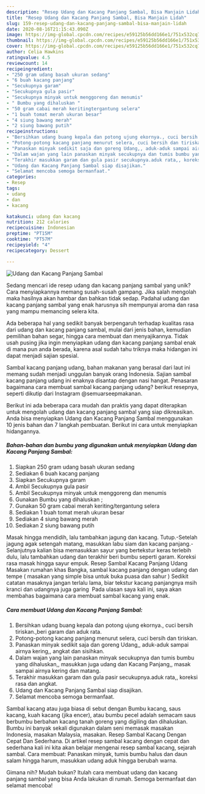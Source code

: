 ```yaml
---
description: "Resep Udang dan Kacang Panjang Sambal, Bisa Manjain Lidah"
title: "Resep Udang dan Kacang Panjang Sambal, Bisa Manjain Lidah"
slug: 159-resep-udang-dan-kacang-panjang-sambal-bisa-manjain-lidah
date: 2020-08-16T21:15:43.090Z
image: https://img-global.cpcdn.com/recipes/e59125b56dd166e1/751x532cq70/udang-dan-kacang-panjang-sambal-foto-resep-utama.jpg
thumbnail: https://img-global.cpcdn.com/recipes/e59125b56dd166e1/751x532cq70/udang-dan-kacang-panjang-sambal-foto-resep-utama.jpg
cover: https://img-global.cpcdn.com/recipes/e59125b56dd166e1/751x532cq70/udang-dan-kacang-panjang-sambal-foto-resep-utama.jpg
author: Celia Hawkins
ratingvalue: 4.5
reviewcount: 14
recipeingredient:
- "250 gram udang basah ukuran sedang"
- "6 buah kacang panjang"
- "Secukupnya garam"
- "Secukupnya gula pasir"
- "Secukupnya minyak untuk menggoreng dan menumis"
- " Bumbu yang dihaluskan "
- "50 gram cabai merah keritingtergantung selera"
- "1 buah tomat merah ukuran besar"
- "4 siung bawang merah"
- "2 siung bawang putih"
recipeinstructions:
- "Bersihkan udang buang kepala dan potong ujung ekornya., cuci bersih tiriskan.,beri garam dan aduk rata."
- "Potong-potong kacang panjang menurut selera, cuci bersih dan tiriskan."
- "Panaskan minyak sedikit saja dan goreng Udang,, aduk-aduk sampai airnya kering,, angkat dan sisihkan."
- "Dalam wajan yang lain panaskan minyak secukupnya dan tumis bumbu yang dihaluskan,, masukkan juga udang dan Kacang Panjang,, masak sampai airnya kering dan matang."
- "Terakhir masukkan garam dan gula pasir secukupnya.aduk rata,, koreksi rasa dan angkat."
- "Udang dan Kacang Panjang Sambal siap disajikan."
- "Selamat mencoba semoga bermanfaat."
categories:
- Resep
tags:
- udang
- dan
- kacang

katakunci: udang dan kacang 
nutrition: 212 calories
recipecuisine: Indonesian
preptime: "PT15M"
cooktime: "PT57M"
recipeyield: "4"
recipecategory: Dessert

---
```



![Udang dan Kacang Panjang Sambal](https://img-global.cpcdn.com/recipes/e59125b56dd166e1/751x532cq70/udang-dan-kacang-panjang-sambal-foto-resep-utama.jpg)

Sedang mencari ide resep udang dan kacang panjang sambal yang unik? Cara menyiapkannya memang susah-susah gampang. Jika salah mengolah maka hasilnya akan hambar dan bahkan tidak sedap. Padahal udang dan kacang panjang sambal yang enak harusnya sih mempunyai aroma dan rasa yang mampu memancing selera kita.

Ada beberapa hal yang sedikit banyak berpengaruh terhadap kualitas rasa dari udang dan kacang panjang sambal, mulai dari jenis bahan, kemudian pemilihan bahan segar, hingga cara membuat dan menyajikannya. Tidak usah pusing jika ingin menyiapkan udang dan kacang panjang sambal enak di mana pun anda berada, karena asal sudah tahu triknya maka hidangan ini dapat menjadi sajian spesial.

Sambal kacang panjang udang, bahan makanan yang berasal dari laut ini memang sudah menjadi unggulan banyak orang Indonesia. Sajian sambal kacang panjang udang ini enaknya disantap dengan nasi hangat. Penasaran bagaimana cara membuat sambal kacang panjang udang? berikut resepnya, seperti dikutip dari Instagram @semuarseepmakanan.


Berikut ini ada beberapa cara mudah dan praktis yang dapat diterapkan untuk mengolah udang dan kacang panjang sambal yang siap dikreasikan. Anda bisa menyiapkan Udang dan Kacang Panjang Sambal menggunakan 10 jenis bahan dan 7 langkah pembuatan. Berikut ini cara untuk menyiapkan hidangannya.

<!--inarticleads1-->

##### Bahan-bahan dan bumbu yang digunakan untuk menyiapkan Udang dan Kacang Panjang Sambal:

1. Siapkan 250 gram udang basah ukuran sedang
1. Sediakan 6 buah kacang panjang
1. Siapkan Secukupnya garam
1. Ambil Secukupnya gula pasir
1. Ambil Secukupnya minyak untuk menggoreng dan menumis
1. Gunakan  Bumbu yang dihaluskan ;
1. Gunakan 50 gram cabai merah keriting/tergantung selera
1. Sediakan 1 buah tomat merah ukuran besar
1. Sediakan 4 siung bawang merah
1. Sediakan 2 siung bawang putih


Masak hingga mendidih, lalu tambahkan jagung dan kacang. Tutup.-Setelah jagung agak setengah matang, masukkan labu siam dan kacang panjang.-Selanjutnya kalian bisa memasukkan sayur yang bertekstur keras terlebih dulu, lalu tambahkan udang dan terakhir beri bumbu seperti garam. Koreksi rasa masak hingga sayur empuk. Resep Sambal Kacang Panjang Udang⁣ Masakan rumahan khas Bangka, sambal kacang panjang dengan udang dan tempe ( masakan yang simple bisa untuk buka puasa dan sahur ) Sedikit catatan masaknya jangan terlalu lama, biar tekstur kacang panjangnya msih kranci dan udangnya juga garing ⁣ Pada ulasan saya kali ini, saya akan membahas bagaimana cara membuat sambal kacang yang enak. 

<!--inarticleads2-->

##### Cara membuat Udang dan Kacang Panjang Sambal:

1. Bersihkan udang buang kepala dan potong ujung ekornya., cuci bersih tiriskan.,beri garam dan aduk rata.
1. Potong-potong kacang panjang menurut selera, cuci bersih dan tiriskan.
1. Panaskan minyak sedikit saja dan goreng Udang,, aduk-aduk sampai airnya kering,, angkat dan sisihkan.
1. Dalam wajan yang lain panaskan minyak secukupnya dan tumis bumbu yang dihaluskan,, masukkan juga udang dan Kacang Panjang,, masak sampai airnya kering dan matang.
1. Terakhir masukkan garam dan gula pasir secukupnya.aduk rata,, koreksi rasa dan angkat.
1. Udang dan Kacang Panjang Sambal siap disajikan.
1. Selamat mencoba semoga bermanfaat.


Sambal kacang atau juga biasa di sebut dengan Bumbu kacang, saus kacang, kuah kacang (jika encer), atau bumbu pecel adalah semacam saus berbumbu berbahan kacang tanah goreng yang digiling dan dihaluskan. Bumbu ini banyak sekali digunakan dalam seni memasak masakan Indonesia, masakan Malaysia, masakan. Resep Sambal Kacang Dengan Cepat Dan Sederhana. Di artikel resep sambal kacang dengan cepat dan sederhana kali ini kita akan belajar mengenai resep sambal kacang, sejarah sambal. Cara membuat: Panaskan minyak, tumis bumbu halus dan daun salam hingga harum, masukkan udang aduk hingga berubah warna. 

Gimana nih? Mudah bukan? Itulah cara membuat udang dan kacang panjang sambal yang bisa Anda lakukan di rumah. Semoga bermanfaat dan selamat mencoba!
